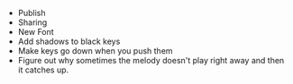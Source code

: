 * Publish
* Sharing
* New Font
* Add shadows to black keys
* Make keys go down when you push them
* Figure out why sometimes the melody doesn't play right away and then it catches up.